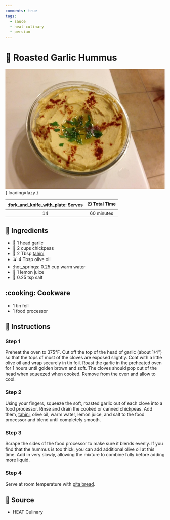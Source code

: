 ```yaml
---
comments: true
tags:
  - sauce
  - heat-culinary
  - persian
---
```

# :falafel: Roasted Garlic Hummus

![Roasted Garlic Hummus][1]{ loading=lazy }

| :fork_and_knife_with_plate: Serves | :timer_clock: Total Time |
|:----------------------------------:|:-----------------------: |
| 14 | 60 minutes |

## :salt: Ingredients

- :garlic: 1 head garlic
- :falafel: 2 cups chickpeas
- :seedling: 2 Tbsp [tahini][2]
- :olive: 4 Tbsp olive oil
- :hot_springs: 0.25 cup warm water
- :lemon: 1 lemon juice
- :salt: 0.25 tsp salt

## :cooking: Cookware

- 1 tin foil
- 1 food processor

## :pencil: Instructions

### Step 1

Preheat the oven to 375°F. Cut off the top of the head of garlic (about 1/4") so that the tops of most of the cloves
are exposed slightly. Coat with a little olive oil and wrap securely in tin foil. Roast the garlic in the preheated oven
for 1 hours until golden brown and soft. The cloves should pop out of the head when squeezed when cooked. Remove from
the oven and allow to cool.

### Step 2

Using your fingers, squeeze the soft, roasted garlic out of each clove into a food processor. Rinse and drain the cooked
or canned chickpeas. Add them, [tahini][2], olive oil, warm water, lemon juice, and salt to the food processor and blend
until completely smooth.

### Step 3

Scrape the sides of the food processor to make sure it blends evenly. If you find that the hummus is too thick, you can
add additional olive oil at this time. Add in very slowly, allowing the mixture to combine fully before adding more
liquid.

### Step 4

Serve at room temperature with [pita bread][3].

## :link: Source

- HEAT Culinary

[1]: <../assets/images/roasted-garlic-hummus.jpg>
[2]: <./tahini.md>
[3]: <../breads/pita.md>
